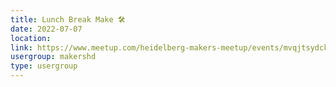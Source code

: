 ```yaml
---
title: Lunch Break Make 🛠️
date: 2022-07-07
location: 
link: https://www.meetup.com/heidelberg-makers-meetup/events/mvqjtsydckbkb/
usergroup: makershd
type: usergroup
---
```


